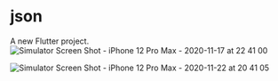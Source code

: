 # json

A new Flutter project.
![Simulator Screen Shot - iPhone 12 Pro Max - 2020-11-17 at 22 41 00](https://user-images.githubusercontent.com/37612961/99471746-f839d300-2925-11eb-9cb3-0d8fce8337bc.png)

![Simulator Screen Shot - iPhone 12 Pro Max - 2020-11-22 at 20 41 05](https://user-images.githubusercontent.com/37612961/99920541-0c554a00-2d03-11eb-9c93-3451f3f02315.png)
